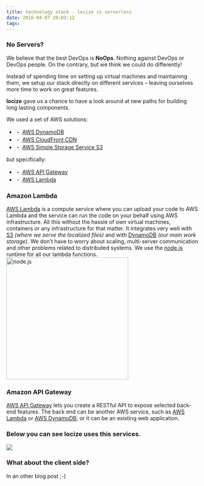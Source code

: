 ```yaml
---
title: technology stack - locize is serverless
date: 2016-04-07 20:03:12
tags:
---
```


### No Servers?

We believe that the best DevOps is **NoOps**.
Nothing against DevOps or DevOps people. On the contrary, but we think we could do differently!

Instead of spending time on setting up virtual machines and maintaining them, we setup our stack directly on different services – leaving ourselves more time to work on great features.

**locize** gave us a chance to have a look around at new paths for building long lasting components.

We used a set of AWS solutions:
- ・ [AWS DynamoDB](https://aws.amazon.com/dynamodb)
- ・ [AWS CloudFront CDN](https://aws.amazon.com/de/cloudfront)
- ・ [AWS Simple Storage Service S3](https://aws.amazon.com/s3)

but specifically:
- ・ [AWS API Gateway](https://aws.amazon.com/api-gateway)
- ・ [AWS Lambda](https://aws.amazon.com/lambda)

### Amazon Lambda
[AWS Lambda](https://aws.amazon.com/lambda) is a compute service where you can upload your code to AWS Lambda and the service can run the code on your behalf using AWS infrastructure.
All this without the hassle of own virtual machines, containers or any infrastructure for that matter.
It integrates very well with [S3](https://aws.amazon.com/s3) _(where we serve the localized files)_ and with [DynamoDB](https://aws.amazon.com/dynamodb) _(our main work storage)_.
We don’t have to worry about scaling, multi-server communication and other problems related to distributed systems.
We use the [node.js](https://nodejs.org) runtime for all our lambda functions.
<img src="https://nodejs.org/static/images/logos/nodejs-new-white-pantone.png" alt="node.js" style="width: 320px;"/>

### Amazon API Gateway
[AWS API Gateway](https://aws.amazon.com/api-gateway) lets you create a RESTful API to expose selected back-end features. The back end can be another AWS service, such as [AWS Lambda](https://aws.amazon.com/lambda) or [AWS DynamoDB](https://aws.amazon.com/dynamodb), or it can be an existing web application.

### Below you can see **locize** uses this services.
![](/images/aws.png)


### What about the client side?
In an other blog post ;-)
